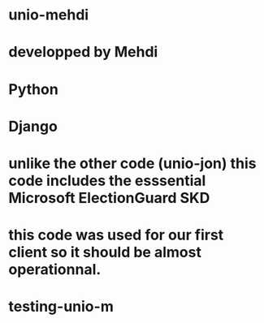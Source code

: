 # unio-mehdi

# developped by Mehdi

# Python
# Django

# unlike the other code (unio-jon) this code includes the esssential Microsoft ElectionGuard SKD

# this code was used for our first client so it should be almost operationnal.
# testing-unio-m
